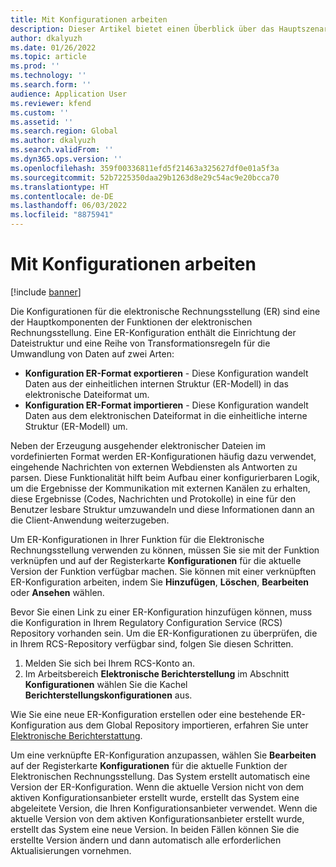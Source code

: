 ```yaml
---
title: Mit Konfigurationen arbeiten
description: Dieser Artikel bietet einen Überblick über das Hauptszenario für die Arbeit mit Konfigurationen für das elektronische Berichtswesen (ER) aus dem Arbeitsbereich der Funktionen für die Globalisierung.
author: dkalyuzh
ms.date: 01/26/2022
ms.topic: article
ms.prod: ''
ms.technology: ''
ms.search.form: ''
audience: Application User
ms.reviewer: kfend
ms.custom: ''
ms.assetid: ''
ms.search.region: Global
ms.author: dkalyuzh
ms.search.validFrom: ''
ms.dyn365.ops.version: ''
ms.openlocfilehash: 359f00336811efd5f21463a325627df0e01a5f3a
ms.sourcegitcommit: 52b7225350daa29b1263d8e29c54ac9e20bcca70
ms.translationtype: HT
ms.contentlocale: de-DE
ms.lasthandoff: 06/03/2022
ms.locfileid: "8875941"
---
```

# <a name="work-with-configurations"></a>Mit Konfigurationen arbeiten

[!include [banner](../includes/banner.md)]

Die Konfigurationen für die elektronische Rechnungsstellung (ER) sind eine der Hauptkomponenten der Funktionen der elektronischen Rechnungsstellung. Eine ER-Konfiguration enthält die Einrichtung der Dateistruktur und eine Reihe von Transformationsregeln für die Umwandlung von Daten auf zwei Arten:

- **Konfiguration ER-Format exportieren** - Diese Konfiguration wandelt Daten aus der einheitlichen internen Struktur (ER-Modell) in das elektronische Dateiformat um.
- **Konfiguration ER-Format importieren** - Diese Konfiguration wandelt Daten aus dem elektronischen Dateiformat in die einheitliche interne Struktur (ER-Modell) um.

Neben der Erzeugung ausgehender elektronischer Dateien im vordefinierten Format werden ER-Konfigurationen häufig dazu verwendet, eingehende Nachrichten von externen Webdiensten als Antworten zu parsen. Diese Funktionalität hilft beim Aufbau einer konfigurierbaren Logik, um die Ergebnisse der Kommunikation mit externen Kanälen zu erhalten, diese Ergebnisse (Codes, Nachrichten und Protokolle) in eine für den Benutzer lesbare Struktur umzuwandeln und diese Informationen dann an die Client-Anwendung weiterzugeben.

Um ER-Konfigurationen in Ihrer Funktion für die Elektronische Rechnungsstellung verwenden zu können, müssen Sie sie mit der Funktion verknüpfen und auf der Registerkarte **Konfigurationen** für die aktuelle Version der Funktion verfügbar machen. Sie können mit einer verknüpften ER-Konfiguration arbeiten, indem Sie **Hinzufügen**, **Löschen**, **Bearbeiten** oder **Ansehen** wählen.

Bevor Sie einen Link zu einer ER-Konfiguration hinzufügen können, muss die Konfiguration in Ihrem Regulatory Configuration Service (RCS) Repository vorhanden sein. Um die ER-Konfigurationen zu überprüfen, die in Ihrem RCS-Repository verfügbar sind, folgen Sie diesen Schritten.

1. Melden Sie sich bei Ihrem RCS-Konto an.
2. Im Arbeitsbereich **Elektronische Berichterstellung** im Abschnitt **Konfigurationen** wählen Sie die Kachel **Berichterstellungskonfigurationen** aus.

Wie Sie eine neue ER-Konfiguration erstellen oder eine bestehende ER-Konfiguration aus dem Global Repository importieren, erfahren Sie unter [Elektronische Berichterstattung](../../fin-ops-core/dev-itpro/analytics/general-electronic-reporting.md).

Um eine verknüpfte ER-Konfiguration anzupassen, wählen Sie **Bearbeiten** auf der Registerkarte **Konfigurationen** für die aktuelle Funktion der Elektronischen Rechnungsstellung. Das System erstellt automatisch eine Version der ER-Konfiguration. Wenn die aktuelle Version nicht von dem aktiven Konfigurationsanbieter erstellt wurde, erstellt das System eine abgeleitete Version, die Ihren Konfigurationsanbieter verwendet. Wenn die aktuelle Version von dem aktiven Konfigurationsanbieter erstellt wurde, erstellt das System eine neue Version. In beiden Fällen können Sie die erstellte Version ändern und dann automatisch alle erforderlichen Aktualisierungen vornehmen.
